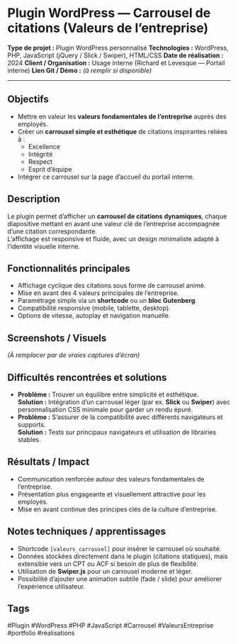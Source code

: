 # Plugin WordPress — Carrousel de citations (Valeurs de l’entreprise)

**Type de projet :** Plugin WordPress personnalisé
**Technologies :** WordPress, PHP, JavaScript (jQuery / Slick / Swiper), HTML/CSS
**Date de réalisation :** 2024
**Client / Organisation :** Usage interne (Richard et Levesque — Portail interne)
**Lien Git / Démo :** _(à remplir si disponible)_

---

## Objectifs

- Mettre en valeur les **valeurs fondamentales de l’entreprise** auprès des employés.
- Créer un **carrousel simple et esthétique** de citations inspirantes reliées à :
    - Excellence
    - Intégrité
    - Respect
    - Esprit d’équipe
- Intégrer ce carrousel sur la page d’accueil du portail interne.

## Description

Le plugin permet d’afficher un **carrousel de citations dynamiques**, chaque diapositive mettant en avant une valeur clé de l’entreprise accompagnée d’une citation correspondante.  
L’affichage est responsive et fluide, avec un design minimaliste adapté à l’identité visuelle interne.

## Fonctionnalités principales

- Affichage cyclique des citations sous forme de carrousel animé.
- Mise en avant des 4 valeurs principales de l’entreprise.
- Paramétrage simple via un **shortcode** ou un **bloc Gutenberg**.
- Compatibilité responsive (mobile, tablette, desktop).
- Options de vitesse, autoplay et navigation manuelle.

## Screenshots / Visuels

_(À remplacer par de vraies captures d’écran)_

## Difficultés rencontrées et solutions

- **Problème :** Trouver un équilibre entre simplicité et esthétique.  
    **Solution :** Intégration d’un carrousel léger (par ex. **Slick** ou **Swiper**) avec personnalisation CSS minimale pour garder un rendu épuré.
- **Problème :** S’assurer de la compatibilité avec différents navigateurs et supports.  
    **Solution :** Tests sur principaux navigateurs et utilisation de librairies stables.

## Résultats / Impact

- Communication renforcée autour des valeurs fondamentales de l’entreprise.
- Présentation plus engageante et visuellement attractive pour les employés.
- Mise en avant continue des principes clés de la culture d’entreprise.

## Notes techniques / apprentissages

- Shortcode `[valeurs_carrousel]` pour insérer le carrousel où souhaité.
- Données stockées directement dans le plugin (citations statiques), mais extensible vers un CPT ou ACF si besoin de plus de flexibilité.
- Utilisation de **Swiper.js** pour un carrousel moderne et léger.
- Possibilité d’ajouter une animation subtile (fade / slide) pour améliorer l’expérience utilisateur.

## Tags

#Plugin #WordPress #PHP #JavaScript #Carrousel #ValeursEntreprise #portfolio #réalisations